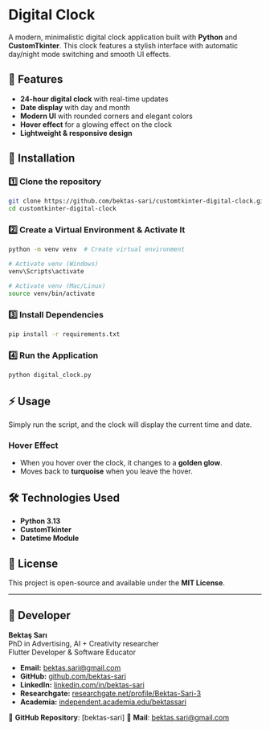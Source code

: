 # Digital Clock

A modern, minimalistic digital clock application built with **Python** and **CustomTkinter**. This clock features a stylish interface with automatic day/night mode switching and smooth UI effects.

## 🚀 Features
- **24-hour digital clock** with real-time updates
- **Date display** with day and month
- **Modern UI** with rounded corners and elegant colors
- **Hover effect** for a glowing effect on the clock
- **Lightweight & responsive design**

## 📌 Installation

### 1️⃣ Clone the repository
```bash
git clone https://github.com/bektas-sari/customtkinter-digital-clock.git
cd customtkinter-digital-clock
```

### 2️⃣ Create a Virtual Environment & Activate It
```bash
python -m venv venv  # Create virtual environment

# Activate venv (Windows)
venv\Scripts\activate

# Activate venv (Mac/Linux)
source venv/bin/activate
```

### 3️⃣ Install Dependencies
```bash
pip install -r requirements.txt
```

### 4️⃣ Run the Application
```bash
python digital_clock.py
```

## ⚡ Usage
Simply run the script, and the clock will display the current time and date.

### Hover Effect
- When you hover over the clock, it changes to a **golden glow**.
- Moves back to **turquoise** when you leave the hover.

## 🛠 Technologies Used
- **Python 3.13**
- **CustomTkinter**
- **Datetime Module**

## 📝 License
This project is open-source and available under the **MIT License**.

---
## 👤 Developer

**Bektaş Sarı**<br>
PhD in Advertising, AI + Creativity researcher<br>
Flutter Developer & Software Educator<br>

- **Email:** [bektas.sari@gmail.com](mailto:bektas.sari@gmail.com)  
- **GitHub:** [github.com/bektas-sari](https://github.com/bektas-sari)  
- **LinkedIn:** [linkedin.com/in/bektas-sari](https://www.linkedin.com/in/bektas-sari)  
- **Researchgate:** [researchgate.net/profile/Bektas-Sari-3](https://www.researchgate.net/profile/Bektas-Sari-3)  
- **Academia:** [independent.academia.edu/bektassari](https://independent.academia.edu/bektassari)

🔗 **GitHub Repository**: [bektas-sari]
🔗 **Mail**: bektas.sari@gmail.com


